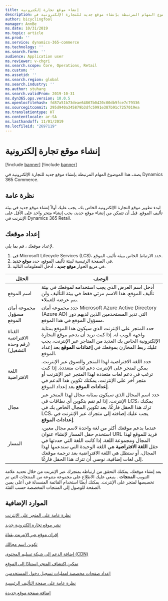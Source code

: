```yaml
---
title: إنشاء موقع تجارة إلكترونية
description: يصف هذا الموضوع المهام المرتبطة بإنشاء موقع جديد للتجارة الإلكترونية في Dynamics 365 Commerce.
author: bicyclingfool
manager: AnnBe
ms.date: 10/31/2019
ms.topic: article
ms.prod: ''
ms.service: dynamics-365-commerce
ms.technology: ''
ms.search.form: ''
audience: Application user
ms.reviewer: v-chgri
ms.search.scope: Core, Operations, Retail
ms.custom: ''
ms.assetid: ''
ms.search.region: global
ms.search.industry: ''
ms.author: stuharg
ms.search.validFrom: 2019-10-31
ms.dyn365.ops.version: 10.0.5
ms.openlocfilehash: fd87a51b73deae64867b0420c00db9fce7c79336
ms.sourcegitcommit: 295d940a345879b3dfc5991e387b91c7257019ea
ms.translationtype: HT
ms.contentlocale: ar-SA
ms.lasthandoff: 11/01/2019
ms.locfileid: "2697119"
---
```

# <a name="create-an-e-commerce-site"></a>إنشاء موقع تجارة إلكترونية

[!include [banner](includes/preview-banner.md)]
[!include [banner](includes/banner.md)]

يصف هذا الموضوع المهام المرتبطة بإنشاء موقع جديد للتجارة الإلكترونية في Dynamics 365 Commerce.

## <a name="overview"></a>نظرة عامة

لبدء تطوير موقع التجارة الإلكترونية الخاص بك، يجب عليك أولاً إنشاء موقع جديد في بيئة تأليف الموقع. قبل أن تتمكن من إنشاء موقع جديد، يجب إنشاء متجر واحد على الأقل على الإنترنت في Dynamics 365 Retail. 

## <a name="set-up-your-site"></a>إعداد موقعك

لإعداد موقعك ، قم بما يلي.

1. في Microsoft Lifecycle Services (LCS)، حدد الارتباط الخاص ببيئة تأليف الموقع. 
1. في الصفحة الرئيسية لبيئة تأليف الموقع، حدد **موقع جديد**.
1. في مربع الحوار **موقع جديد** ، أدخل المعلومات التالية.

| الحقل                               | ‏‏الوصف |
|-------------------------------------|-------------|
| اسم الموقع                           | أدخل اسم العرض الذي يجب استخدامه لموقعك في بيئة تأليف الموقع. هذا الاسم مرئي فقط في بيئة التأليف ولن يتم عرضه للعملاء. |
| مجموعة أمان مسؤول الموقع | حدد مجموعه أمان Microsoft Azure Active Directory (Azure AD) التي تدير المستخدمين الذين لديهم دور مسؤول الموقع في هذا الموقع. |
| القناة الافتراضية (رقم وحدة التشغيل) | حدد المتجر على الإنترنت الذي سيكون هذا الموقع بمثابة واجهة الويب له. إذا كنت تريد أن يدعم موقع التجارة الإلكترونية الخاص بك العديد من المتاجر عبر الإنترنت، يجب عليك ربط المخازن بموقعك في **إعدادات الموقع** بعد إعداد الموقع. |
| اللغة الافتراضية                            | حدد اللغة الافتراضية لهذا المتجر والسوق عبر الإنترنت. يمكن لمتجر على الإنترنت دعم لغات متعددة. إذا كنت ترغب في دعم لغات متعددة لهذا المتجر عبر الإنترنت أو متجر آخر على الإنترنت، يمكنك تكوين هذا الدعم في **إعدادات الموقع** بعد إعداد الموقع.  |
| مجال                              | حدد اسم المجال الذي سيكون بمثابة مجال لهذا المتجر عبر الإنترنت. إذا لم تقم بتكوين أي نطاقات في LCS، يمكنك ترك هذا الحقل فارغًا. بعد تكوين المجال الخاص بك في LCS، يجب عليك إضافته إلى متجرك عبر الإنترنت في **إعدادات الموقع**.  |
| المسار                              | عندما يدعم موقعك أكثر من لغة واحدة لاسم مجال معين، استخدم حقل المسار لإنشاء عنوان URL فريد للموقع لهذا المجال ومجموعة اللغة. إذا كانت اللغة التي حددتها في حقل **اللغة الافتراضية** هي اللغة الوحيدة التي ستدعمها لهذا المجال، أو ستظل هي اللغة الافتراضية بعد ترجمة موقعك إلى لغات إضافية، نوصي أن تترك هذا الحقل فارغًا. |


بعد إنشاء موقعك، يمكنك التحقق من ارتباطه بمتجرك عبر الإنترنت من خلال تحديد علامة التبويب **المنتجات** . ينبغي عليك الاطلاع على مجموعة متنوعة من المنتجات التي تم تخصيصها لمتجر على الإنترنت. يمكنك أيضًا استخدام القائمة المنسدلة في أعلى يمين الصفحة للوصول إلى المنتجات المخصصة حسب الفئة.

## <a name="additional-resources"></a>الموارد الإضافية

[نظرة عامة على المتجر على الإنترنت](online-store-overview.md)

[نشر موقع تجارة إلكترونية جديد](deploy-ecommerce-site.md)

[إقران موقع عبر الإنترنت بقناة](associate-site-online-store.md)

[تكوين اسم مجالك](configure-your-domain-name.md)

[إضافة الدعم إلى شبكة تسليم المحتوى (CDN)](add-cdn-support.md)

[تمكين اكتشاف المتجر استنادًا إلى الموقع](enable-store-detection.md)

[إعداد صفحات مخصصة لعمليات تسجيل دخول المستخدمين](custom-pages-user-logins.md)

[نظرة عامة على صفحة التأليف الرئيسية](authoring-home-overview.md)

[إضافة صفحة موقع جديدة](add-new-page.md)
